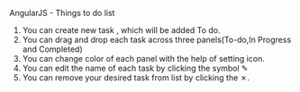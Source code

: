 AngularJS - Things to do list

1. You can create new task , which will be added To do.
2. You can drag and drop each task across three panels(To-do,In Progress and Completed)
3. You can change color of each panel with the help of setting icon.
4. You can edit the name of each task by clicking the symbol ✎
5. You can remove your desired task from list by clicking the ✗.


